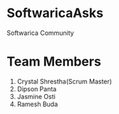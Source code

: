 # SoftwaricaAsks
Softwarica Community

# Team Members
  1. Crystal Shrestha(Scrum Master)
  2. Dipson Panta
  3. Jasmine Osti
  4. Ramesh Buda
